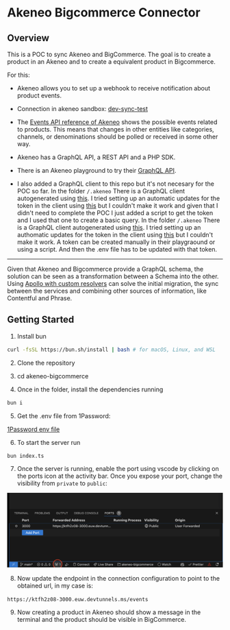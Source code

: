 # Akeneo Bigcommerce Connector


## Overview
This is a POC to sync Akeneo and BigCommerce. The goal is to create a product in an Akeneo  and to create a equivalent product in Bigcommerce.

For this:

- Akeneo allows you to set up a webhook to receive notification about product events.
  
- Connection in akeneo sandbox: [dev-sync-test](https://recharge-dev.cloud.akeneo.com/#/connect/connection-settings)

- The [Events API reference of Akeneo](https://api.akeneo.com/events-reference/events-reference-serenity/products.html#) shows the possible events related to products. This means that changes in other entities like categories, channels, or denominations should be polled or received in some other way.

- Akeneo has a GraphQL API, a REST API and a PHP SDK. 
- There is an Akeneo playground to try their [GraphQL API](https://graphql.sdk.akeneo.cloud/).
- I also added a GraphQL client to this repo but it's not necesary for the POC so far.
In the folder `/.akeneo` There is a GraphQL client autogenerated using [this](https://the-guild.dev/graphql/codegen). I tried setting up an automatic updates for the token in the client using [this](https://commerce.nearform.com/open-source/urql/docs/advanced/authentication/) but I couldn't make it work and given that I didn't need to complete the POC I just added a script to get the token and I used that one to create a basic query.
In the folder `/.akeneo` There is a GraphQL client autogenerated using [this](https://the-guild.dev/graphql/codegen). I tried setting up an authomatic updates for the token in the client using [this](https://commerce.nearform.com/open-source/urql/docs/advanced/authentication/) but I couldn't make it work. A token can be created manually in their playgraound or using a script. And then the .env file has to be updated with that token.


---

Given that Akeneo and Bigcommerce provide a GraphQL schema, the solution can be seen as a transformation between a Schema into the other. Using [Apollo with custom resolvers](https://www.apollographql.com/docs/apollo-server/data/resolvers/) can solve the initial migration, the sync between the services and combining other sources of information, like Contentful and Phrase.


## Getting Started

1)   Install bun

```bash
curl -fsSL https://bun.sh/install | bash # for macOS, Linux, and WSL
```

2) Clone the repository

3) cd akeneo-bigcommerce

4) Once in the folder, install the dependencies running
```bash
bun i
```
5) Get the .env file from 1Password:

[1Password env file](https://start.1password.com/open/i?a=62FZE7OXTVE3HFUUBRVB4F7W7U&v=etilcrxgjoacnxov7pa3e6v4j4&i=3gtovzxdro34xokw5pnbgu2iky&h=team-rechargecom.1password.eu)

6) To start the server run

```
bun index.ts
```

7) Once the server is running, enable the port using vscode by clicking on the ports icon at the activity bar. Once you expose your port, change the visibility from `private` to `public`:

![](./docs/enable-port-forwarding.png)

8) Now update the endpoint in the connection configuration to point to the obtained url, in my case is:

`https://ktfh2z08-3000.euw.devtunnels.ms/events`

9) Now creating a product in Akeneo should show a message in the terminal and the product should be visible in BigCommerce.